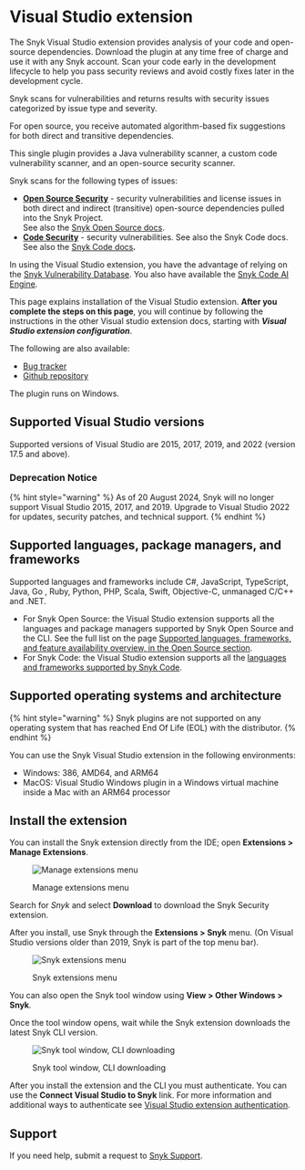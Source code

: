 # Visual Studio extension

The Snyk Visual Studio extension provides analysis of your code and open-source dependencies. Download the plugin at any time free of charge and use it with any Snyk account. Scan your code early in the development lifecycle to help you pass security reviews and avoid costly fixes later in the development cycle.

Snyk scans for vulnerabilities and returns results with security issues categorized by issue type and severity.

For open source, you receive automated algorithm-based fix suggestions for both direct and transitive dependencies.

This single plugin provides a Java vulnerability scanner, a custom code vulnerability scanner, and an open-source security scanner.

Snyk scans for the following types of issues:

* [**Open Source Security**](https://snyk.io/product/open-source-security-management/) - security vulnerabilities and license issues in both direct and indirect (transitive) open-source dependencies pulled into the Snyk Project.\
  See also the [Snyk Open Source docs](https://docs.snyk.io/scan-applications/snyk-open-source).
* [**Code Security**](https://snyk.io/product/snyk-code/) - security vulnerabilities. See also the Snyk Code docs.\
  See also the [Snyk Code docs](https://docs.snyk.io/scan-applications/snyk-code)_**.**_

In using the Visual Studio extension, you have the advantage of relying on the [Snyk Vulnerability Database](https://security.snyk.io/). You also have available the [Snyk Code AI Engine](https://docs.snyk.io/scan-with-snyk/snyk-code#ai-engine).

This page explains installation of the Visual Studio extension. **After you complete the steps on this page**, you will continue by following the instructions in the other Visual studio extension docs, starting with _**Visual Studio extension configuration**_.

The following are also available:

* [Bug tracker](https://github.com/snyk/snyk-visual-studio-plugin/issues)
* [Github repository](https://github.com/snyk/snyk-visual-studio-plugin)

The plugin runs on Windows.

## Supported Visual Studio versions

Supported versions of Visual Studio are 2015, 2017, 2019, and 2022 (version 17.5 and above).

### Deprecation Notice

{% hint style="warning" %}
As of 20 August 2024, Snyk will no longer support Visual Studio 2015, 2017, and 2019. Upgrade to Visual Studio 2022 for updates, security patches, and technical support.
{% endhint %}

## Supported languages, package managers, and frameworks

Supported languages and frameworks include C#, JavaScript, TypeScript, Java, Go , Ruby, Python, PHP, Scala, Swift, Objective-C, unmanaged C/C++ and .NET.

* For Snyk Open Source: the Visual Studio extension supports all the languages and package managers supported by Snyk Open Source and the CLI. See the full list on the page [Supported languages, frameworks, and feature availability overview, in the Open Source section](https://docs.snyk.io/scan-applications/supported-languages-and-frameworks/supported-languages-frameworks-and-feature-availability-overview#open-source-and-licensing-snyk-open-source).
* For Snyk Code: the Visual Studio extension supports all the [languages and frameworks supported by Snyk Code](https://docs.snyk.io/scan-applications/supported-languages-and-frameworks/supported-languages-frameworks-and-feature-availability-overview#code-analysis-snyk-code).

## Supported operating systems and architecture

{% hint style="warning" %}
Snyk plugins are not supported on any operating system that has reached End Of Life (EOL) with the distributor.&#x20;
{% endhint %}

You can use the Snyk Visual Studio extension in the following environments:

* Windows: 386, AMD64, and ARM64
* MacOS: Visual Studio Windows plugin in a Windows virtual machine inside a Mac with an ARM64 processor

## Install the extension

You can install the Snyk extension directly from the IDE; open **Extensions > Manage Extensions**.

<figure><img src="../../../.gitbook/assets/readme_image_2_1_1.png" alt="Manage extensions menu"><figcaption><p>Manage extensions menu</p></figcaption></figure>

Search for _Snyk_ and select **Download** to download the Snyk Security extension.

After you install, use Snyk through the **Extensions > Snyk** menu. (On Visual Studio versions older than 2019, Snyk is part of the top menu bar).

<figure><img src="../../../.gitbook/assets/image (351) (1) (1) (1) (1) (1) (1) (1) (1) (1).png" alt="Snyk extensions menu"><figcaption><p>Snyk extensions menu</p></figcaption></figure>

You can also open the Snyk tool window using **View > Other Windows > Snyk**_._

Once the tool window opens, wait while the Snyk extension downloads the latest Snyk CLI version.

<figure><img src="../../../.gitbook/assets/readme_image_2_3.png" alt="Snyk tool window, CLI downloading"><figcaption><p>Snyk tool window, CLI downloading</p></figcaption></figure>

After you install the extension and the CLI you must authenticate. You can use the **Connect Visual Studio to Snyk** link. For more information and additional ways to authenticate see [Visual Studio extension authentication](https://docs.snyk.io/ide-tools/visual-studio-extension/visual-studio-extension-authentication).

## Support

If you need help, submit a request to [Snyk Support](https://support.snyk.io/hc/en-us/requests/new).
